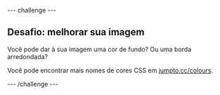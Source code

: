 --- challenge ---

## Desafio: melhorar sua imagem

Você pode dar à sua imagem uma cor de fundo? Ou uma borda arredondada?

Você pode encontrar mais nomes de cores CSS em <a href="http://jumpto.cc/colours" target="_blank">jumpto.cc/colours</a>.

--- /challenge ---